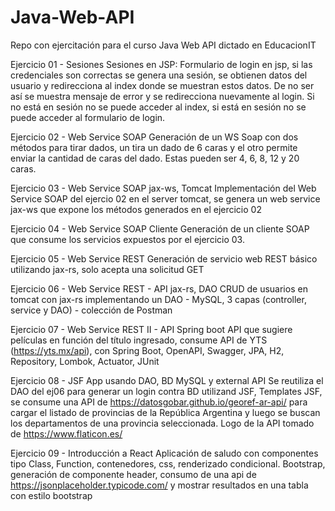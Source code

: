 # Java-Web-API
Repo con ejercitación para el curso Java Web API dictado en EducacionIT

Ejercicio 01 - Sesiones
Sesiones en JSP: Formulario de login en jsp, si las credenciales son correctas se genera una sesión, se obtienen datos del usuario y redirecciona al index donde se muestran estos datos. De no ser así se muestra mensaje de error y se redirecciona nuevamente al login.
Si no está en sesión no se puede acceder al index, si está en sesión no se puede acceder al formulario de login.

Ejercicio 02 - Web Service SOAP
Generación de un WS Soap con dos métodos para tirar dados, un tira un dado de 6 caras y el otro permite enviar la cantidad de caras del dado. Estas pueden ser 4, 6, 8, 12 y 20 caras.

Ejercicio 03 - Web Service SOAP jax-ws, Tomcat
Implementación del Web Service SOAP del ejercio 02 en el server tomcat, se genera un web service jax-ws que expone los métodos generados en el ejercicio 02

Ejercicio 04 - Web Service SOAP Cliente
Generación de un cliente SOAP que consume los servicios expuestos por el ejercicio 03.

Ejercicio 05 - Web Service REST
Generación de servicio web REST básico utilizando jax-rs, solo acepta una solicitud GET

Ejercicio 06 - Web Service REST - API jax-rs, DAO
CRUD de usuarios en tomcat con jax-rs implementando un DAO - MySQL, 3 capas (controller, service y DAO) - colección de Postman

Ejercicio 07 - Web Service REST II - API Spring boot
API que sugiere películas en función del título ingresado, consume API de YTS (https://yts.mx/api), con Spring Boot, OpenAPI, Swagger, JPA, H2, Repository, Lombok, Actuator, JUnit

Ejercicio 08 - JSF App usando DAO, BD MySQL y external API
Se reutiliza el DAO del ej06 para generar un login contra BD utilizand JSF, Templates JSF, se consume una API de https://datosgobar.github.io/georef-ar-api/ para cargar el listado de provincias de la República Argentina y luego se buscan los departamentos de una provincia seleccionada.
Logo de la API tomado de https://www.flaticon.es/

Ejercicio 09 - Introducción a React
Aplicación de saludo con componentes tipo Class, Function, contenedores, css, renderizado condicional.
Bootstrap, generación de componente header, consumo de una api de https://jsonplaceholder.typicode.com/ y mostrar resultados en una tabla con estilo bootstrap